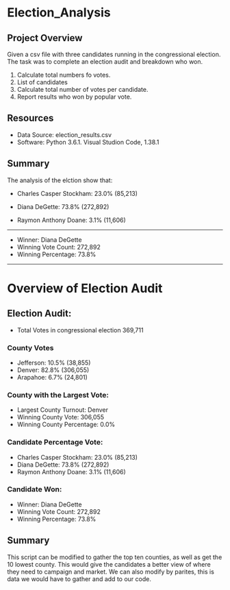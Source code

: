 # Election_Analysis

## Project Overview
Given a csv file with three candidates running in the congressional election. The task was to complete an election audit and breakdown who won.

1. Calculate total numbers fo votes.
2. List of candidates
3. Calculate total number of votes per candidate.
4. Report results who won by popular vote.

## Resources
- Data Source: election_results.csv
- Software: Python 3.6.1. Visual Studion Code, 1.38.1

## Summary
The analysis of the elction show that:

- Charles Casper Stockham: 23.0% (85,213)

- Diana DeGette: 73.8% (272,892)

- Raymon Anthony Doane: 3.1% (11,606)

-------------------------
- Winner: Diana DeGette
- Winning Vote Count: 272,892
- Winning Percentage: 73.8%

---------------------------------------------------

# Overview of Election Audit

## Election Audit:
- Total Votes in congressional election 369,711

### County Votes
- Jefferson: 10.5% (38,855)
- Denver: 82.8% (306,055)
- Arapahoe: 6.7% (24,801)

### County with the Largest Vote:
- Largest County Turnout: Denver
- Winning County Vote: 306,055
- Winning County Percentage: 0.0%

### Candidate Percentage Vote:
- Charles Casper Stockham: 23.0% (85,213)
- Diana DeGette: 73.8% (272,892)
- Raymon Anthony Doane: 3.1% (11,606)

### Candidate Won:
- Winner: Diana DeGette
- Winning Vote Count: 272,892
- Winning Percentage: 73.8%

## Summary

This script can be modified to gather the top ten counties, as well as get the 10 lowest county. This would give the candidates a better view of where they need to campaign and market. We can also modify by parites, this is data we would have to gather and add to our code.
